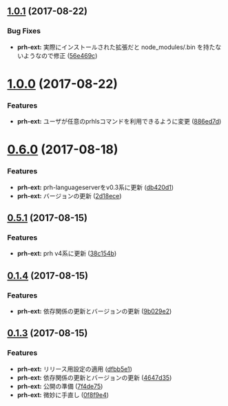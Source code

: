 <a name="1.0.1"></a>
## [1.0.1](https://github.com/prh/vscode-prh-extention/compare/v1.0.0...v1.0.1) (2017-08-22)


### Bug Fixes

* **prh-ext:** 実際にインストールされた拡張だと node_modules/.bin を持たないようなので修正 ([56e469c](https://github.com/prh/vscode-prh-extention/commit/56e469c))



<a name="1.0.0"></a>
# [1.0.0](https://github.com/prh/vscode-prh-extention/compare/v0.6.0...v1.0.0) (2017-08-22)


### Features

* **prh-ext:** ユーザが任意のprhlsコマンドを利用できるように変更 ([886ed7d](https://github.com/prh/vscode-prh-extention/commit/886ed7d))



<a name="0.6.0"></a>
# [0.6.0](https://github.com/prh/vscode-prh-extention/compare/v0.5.1...v0.6.0) (2017-08-18)


### Features

* **prh-ext:** prh-languageserverをv0.3系に更新 ([db420d1](https://github.com/prh/vscode-prh-extention/commit/db420d1))
* **prh-ext:** バージョンの更新 ([2d18ece](https://github.com/prh/vscode-prh-extention/commit/2d18ece))



<a name="0.5.1"></a>
## [0.5.1](https://github.com/prh/vscode-prh-extention/compare/v0.1.4...v0.5.1) (2017-08-15)


### Features

* **prh-ext:** prh v4系に更新 ([38c154b](https://github.com/prh/vscode-prh-extention/commit/38c154b))



<a name="0.1.4"></a>
## [0.1.4](https://github.com/prh/vscode-prh-extention/compare/v0.1.3...v0.1.4) (2017-08-15)


### Features

* **prh-ext:** 依存関係の更新とバージョンの更新 ([9b029e2](https://github.com/prh/vscode-prh-extention/commit/9b029e2))



<a name="0.1.3"></a>
## [0.1.3](https://github.com/prh/vscode-prh-extention/compare/7f4de75...v0.1.3) (2017-08-15)


### Features

* **prh-ext:** リリース用設定の適用 ([dfbb5e1](https://github.com/prh/vscode-prh-extention/commit/dfbb5e1))
* **prh-ext:** 依存関係の更新とバージョンの更新 ([4647d35](https://github.com/prh/vscode-prh-extention/commit/4647d35))
* **prh-ext:** 公開の準備 ([7f4de75](https://github.com/prh/vscode-prh-extention/commit/7f4de75))
* **prh-ext:** 微妙に手直し ([0f8f9e4](https://github.com/prh/vscode-prh-extention/commit/0f8f9e4))



